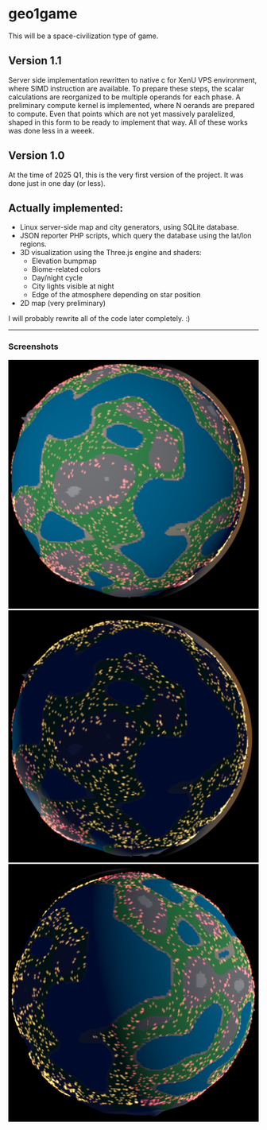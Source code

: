 # geo1game
This will be a space-civilization type of game.

## Version 1.1
Server side implementation rewritten to native c for XenU VPS environment, where SIMD instruction are available. To prepare these steps, the scalar calculations are reorganized to be multiple operands for each phase.
A preliminary compute kernel is implemented, where N oerands are prepared to compute. Even that points which are not yet massively paralelized, shaped in this form to be ready to implement that way.
All of these works was done less in a weeek.

## Version 1.0
At the time of 2025 Q1, this is the very first version of the project. It was done just in one day (or less).

## Actually implemented:
- Linux server-side map and city generators, using SQLite database.
- JSON reporter PHP scripts, which query the database using the lat/lon regions.
- 3D visualization using the Three.js engine and shaders:
  - Elevation bumpmap
  - Biome-related colors
  - Day/night cycle
  - City lights visible at night
  - Edge of the atmosphere depending on star position
- 2D map (very preliminary)

I will probably rewrite all of the code later completely. :)

---

### Screenshots

![s1](doc/s1.png)
![s2](doc/s2.png)
![s3](doc/s3.png)

